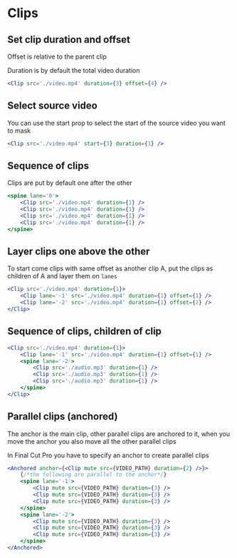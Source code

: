 # Clips

## Set clip duration and offset

Offset is relative to the parent clip

Duration is by default the total video duration

```jsx
<Clip src='./video.mp4' duration={3} offset={4} />
```

## Select source video

You can use the start prop to select the start of the source video you want to mask

```jsx
<Clip src='./video.mp4' start={3} duration={1} />
```

## Sequence of clips

Clips are put by default one after the other

```jsx
<spine lane='0'>
    <Clip src='./video.mp4' duration={1} />
    <Clip src='./video.mp4' duration={1} />
    <Clip src='./video.mp4' duration={1} />
    <Clip src='./video.mp4' duration={1} />
</spine>
```

## Layer clips one above the other

To start come clips with same offset as another clip A, put the clips as children of A and layer them on `lanes`

```jsx
<Clip src='./video.mp4' duration={1}>
    <Clip lane='-1' src='./video.mp4' duration={1} offset={1} />
    <Clip lane='-2' src='./video.mp4' duration={1} offset={2} />
</Clip>
```

## Sequence of clips, children of clip

```jsx
<Clip src='./video.mp4' duration={1}>
    <Clip lane='-1' src='./video.mp4' duration={1} offset={1} />
    <spine lane='-2'>
        <Clip src='./audio.mp3' duration={1} />
        <Clip src='./audio.mp3' duration={1} />
        <Clip src='./audio.mp3' duration={1} />
    </spine>
</Clip>
```

## Parallel clips (anchored)

The anchor is the main clip, other parallel clips are anchored to it, when you move the anchor you also move all the other parallel clips

In Final Cut Pro you have to specify an anchor to create parallel clips

```jsx
<Anchored anchor={<Clip mute src={VIDEO_PATH} duration={2} />}>
    {/*the following are parallel to the anchor*/}
    <spine lane='-1'>
        <Clip mute src={VIDEO_PATH} duration={3} />
        <Clip mute src={VIDEO_PATH} duration={3} />
        <Clip mute src={VIDEO_PATH} duration={3} />
    </spine>
    <spine lane='-2'>
        <Clip mute src={VIDEO_PATH} duration={3} />
        <Clip mute src={VIDEO_PATH} duration={3} />
        <Clip mute src={VIDEO_PATH} duration={3} />
    </spine>
</Anchored>
```
